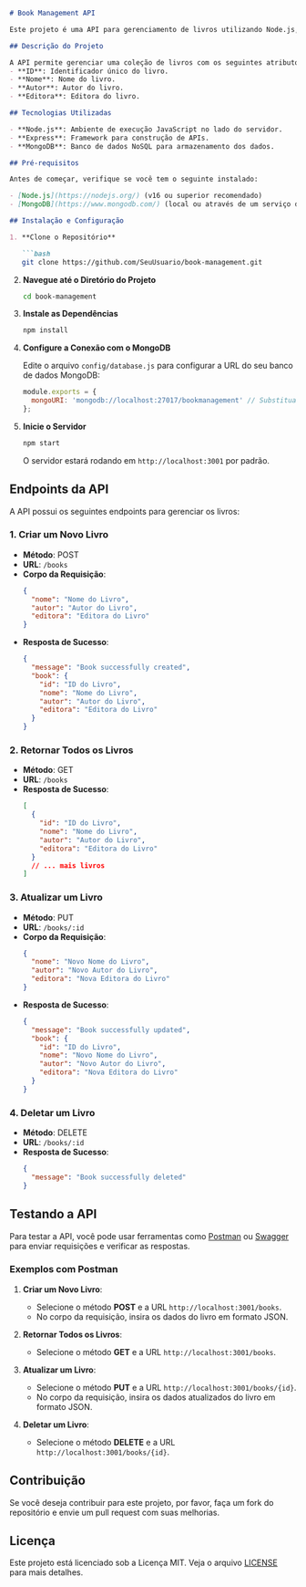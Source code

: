 ```markdown
# Book Management API

Este projeto é uma API para gerenciamento de livros utilizando Node.js, Express e MongoDB. A API permite realizar operações CRUD (Create, Read, Update, Delete) em um banco de dados de livros.

## Descrição do Projeto

A API permite gerenciar uma coleção de livros com os seguintes atributos:
- **ID**: Identificador único do livro.
- **Nome**: Nome do livro.
- **Autor**: Autor do livro.
- **Editora**: Editora do livro.

## Tecnologias Utilizadas

- **Node.js**: Ambiente de execução JavaScript no lado do servidor.
- **Express**: Framework para construção de APIs.
- **MongoDB**: Banco de dados NoSQL para armazenamento dos dados.

## Pré-requisitos

Antes de começar, verifique se você tem o seguinte instalado:

- [Node.js](https://nodejs.org/) (v16 ou superior recomendado)
- [MongoDB](https://www.mongodb.com/) (local ou através de um serviço de hospedagem como MongoDB Atlas)

## Instalação e Configuração

1. **Clone o Repositório**

   ```bash
   git clone https://github.com/SeuUsuario/book-management.git
   ```

2. **Navegue até o Diretório do Projeto**

   ```bash
   cd book-management
   ```

3. **Instale as Dependências**

   ```bash
   npm install
   ```

4. **Configure a Conexão com o MongoDB**

   Edite o arquivo `config/database.js` para configurar a URL do seu banco de dados MongoDB:

   ```javascript
   module.exports = {
     mongoURI: 'mongodb://localhost:27017/bookmanagement' // Substitua pela URL do seu MongoDB
   };
   ```

5. **Inicie o Servidor**

   ```bash
   npm start
   ```

   O servidor estará rodando em `http://localhost:3001` por padrão.

## Endpoints da API

A API possui os seguintes endpoints para gerenciar os livros:

### 1. Criar um Novo Livro

- **Método**: POST
- **URL**: `/books`
- **Corpo da Requisição**:
  ```json
  {
    "nome": "Nome do Livro",
    "autor": "Autor do Livro",
    "editora": "Editora do Livro"
  }
  ```
- **Resposta de Sucesso**:
  ```json
  {
    "message": "Book successfully created",
    "book": {
      "id": "ID do Livro",
      "nome": "Nome do Livro",
      "autor": "Autor do Livro",
      "editora": "Editora do Livro"
    }
  }
  ```

### 2. Retornar Todos os Livros

- **Método**: GET
- **URL**: `/books`
- **Resposta de Sucesso**:
  ```json
  [
    {
      "id": "ID do Livro",
      "nome": "Nome do Livro",
      "autor": "Autor do Livro",
      "editora": "Editora do Livro"
    }
    // ... mais livros
  ]
  ```

### 3. Atualizar um Livro

- **Método**: PUT
- **URL**: `/books/:id`
- **Corpo da Requisição**:
  ```json
  {
    "nome": "Novo Nome do Livro",
    "autor": "Novo Autor do Livro",
    "editora": "Nova Editora do Livro"
  }
  ```
- **Resposta de Sucesso**:
  ```json
  {
    "message": "Book successfully updated",
    "book": {
      "id": "ID do Livro",
      "nome": "Novo Nome do Livro",
      "autor": "Novo Autor do Livro",
      "editora": "Nova Editora do Livro"
    }
  }
  ```

### 4. Deletar um Livro

- **Método**: DELETE
- **URL**: `/books/:id`
- **Resposta de Sucesso**:
  ```json
  {
    "message": "Book successfully deleted"
  }
  ```

## Testando a API

Para testar a API, você pode usar ferramentas como [Postman](https://www.postman.com/) ou [Swagger](https://swagger.io/) para enviar requisições e verificar as respostas.

### Exemplos com Postman

1. **Criar um Novo Livro**:
   - Selecione o método **POST** e a URL `http://localhost:3001/books`.
   - No corpo da requisição, insira os dados do livro em formato JSON.

2. **Retornar Todos os Livros**:
   - Selecione o método **GET** e a URL `http://localhost:3001/books`.

3. **Atualizar um Livro**:
   - Selecione o método **PUT** e a URL `http://localhost:3001/books/{id}`.
   - No corpo da requisição, insira os dados atualizados do livro em formato JSON.

4. **Deletar um Livro**:
   - Selecione o método **DELETE** e a URL `http://localhost:3001/books/{id}`.

## Contribuição

Se você deseja contribuir para este projeto, por favor, faça um fork do repositório e envie um pull request com suas melhorias.

## Licença

Este projeto está licenciado sob a Licença MIT. Veja o arquivo [LICENSE](LICENSE) para mais detalhes.
```